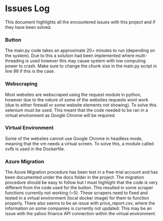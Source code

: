 # Issues Log

This document highlights all the encountered issues with this project and if they have been solved.

### Button

The main.py code takes an approximate 20+ minutes to run (depending on the system). Due to this a solution had been implemented where multi-threading is used however this may cause system with low computing power to crash. Make sure to change the chunk size in the main.py script in line 99 if this is the case.

### Webscraping

Most websites are webscraped using the request module in python, however due to the nature of some of the websites requests wont work (due to either firewall or some website elements not showing). To solve this selenium must be used. This meant that the code needed to be ran in a virtual environment as Google Chrome will be required.

### Virtual Environment

Some of the websites cannot use Google Chrome in headless mode, meaning that the vm needs a virtual screen. To solve this, a module called xvfb is used in the Dockerfile.

### Azure Migration

The Azure Migration procedure has been test in a free-trial account and has been documented under the docs folder in the project. The migration procedure should be easy to follow but I must highlight that the code is very different from the code used for the button. This resulted in some scraper functions currently not working (~5). These scrapers need to fixed and tested in a virtual environment (local docker image) for them to function properly. There also seems to be an issue with price_report.csv, where the information on some companies is currently not updated. This may be an issue with the yahoo finance API connection within the virtual environment.
